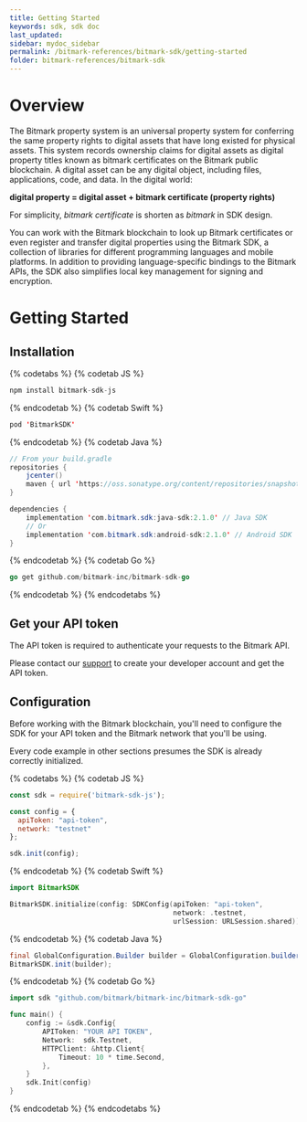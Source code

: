 ```yaml
---
title: Getting Started
keywords: sdk, sdk doc
last_updated: 
sidebar: mydoc_sidebar
permalink: /bitmark-references/bitmark-sdk/getting-started
folder: bitmark-references/bitmark-sdk
---
```


# Overview

The Bitmark property system is an universal property system for conferring the same property rights to digital assets that have long existed for physical assets. This system records ownership claims for digital assets as digital property titles known as bitmark certificates on the Bitmark public blockchain. A digital asset can be any digital object, including files, applications, code, and data. In the digital world:

**digital property = digital asset + bitmark certificate (property rights)**

For simplicity, *bitmark certificate* is shorten as *bitmark* in SDK design.

You can work with the Bitmark blockchain to look up Bitmark certificates or even register and transfer digital properties using the Bitmark SDK, a collection of libraries for different programming languages and mobile platforms. In addition to providing language-specific bindings to the Bitmark APIs, the SDK also simplifies local key management for signing and encryption.

# Getting Started

## Installation

{% codetabs %}
{% codetab JS %}
```javascript
npm install bitmark-sdk-js
```
{% endcodetab %}
{% codetab Swift %}
```swift
pod 'BitmarkSDK'
```
{% endcodetab %}
{% codetab Java %}
```java
// From your build.gradle
repositories {
    jcenter()
    maven { url 'https://oss.sonatype.org/content/repositories/snapshots/' } // For snapshot version
}

dependencies {
    implementation 'com.bitmark.sdk:java-sdk:2.1.0' // Java SDK
    // Or
    implementation 'com.bitmark.sdk:android-sdk:2.1.0' // Android SDK
}
```
{% endcodetab %}
{% codetab Go %}
```go
go get github.com/bitmark-inc/bitmark-sdk-go
```
{% endcodetab %}
{% endcodetabs %}

## Get your API token

The API token is required to authenticate your requests to the Bitmark API.

Please contact our [support](mailto:support@bitmark.com) to create your developer account and get the API token.

## Configuration

Before working with the Bitmark blockchain, you'll need to configure the SDK for your API token and the Bitmark network that you'll be using.

Every code example in other sections presumes the SDK is already correctly initialized.

{% codetabs %}
{% codetab JS %}
```javascript
const sdk = require('bitmark-sdk-js');

const config = {
  apiToken: "api-token",
  network: "testnet"
};

sdk.init(config);
```
{% endcodetab %}
{% codetab Swift %}
```swift
import BitmarkSDK

BitmarkSDK.initialize(config: SDKConfig(apiToken: "api-token",
                                        network: .testnet,
                                        urlSession: URLSession.shared))
```
{% endcodetab %}
{% codetab Java %}
```java
final GlobalConfiguration.Builder builder = GlobalConfiguration.builder().withApiToken("api-token").withNetwork(Network.LIVE_NET);
BitmarkSDK.init(builder);
```
{% endcodetab %}
{% codetab Go %}
```go
import sdk "github.com/bitmark/bitmark-inc/bitmark-sdk-go"

func main() {
	config := &sdk.Config{
		APIToken: "YOUR API TOKEN",
		Network:  sdk.Testnet,
		HTTPClient: &http.Client{
			Timeout: 10 * time.Second,
		},
	}
	sdk.Init(config)
}
```
{% endcodetab %}
{% endcodetabs %}